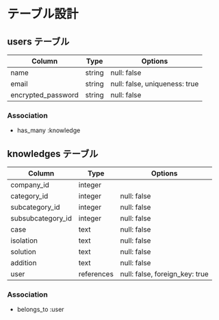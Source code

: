 # テーブル設計

## users テーブル

| Column             | Type   | Options                         |
| ------------------ | ------ | ------------------------------- |
| name               | string | null: false                     |
| email              | string | null: false, uniqueness: true   |
| encrypted_password | string | null: false                     |

### Association

- has_many :knowledge

## knowledges テーブル

| Column               | Type       | Options                        |
| -------------------- | ---------- | ------------------------------ |
| company_id           | integer    |                                |
| category_id          | integer    | null: false                    |
| subcategory_id       | integer    | null: false                    |
| subsubcategory_id    | integer    | null: false                    |
| case                 | text       | null: false                    |
| isolation            | text       | null: false                    |
| solution             | text       | null: false                    |
| addition             | text       | null: false                    |
| user                 | references | null: false, foreign_key: true |

### Association

- belongs_to :user
